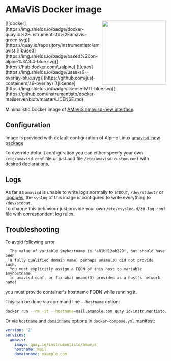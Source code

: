 AMaViS Docker image 
===================

<img align="right" width="200" src="http://amavis.sourceforge.net/images/amavis-2.png">
[![docker](https://img.shields.io/badge/docker-quay.io%2Finstrumentisto%2Famavis-green.svg)](https://quay.io/repository/instrumentisto/amavis)
[![based](https://img.shields.io/badge/based%20on-alpine%3A3.4-blue.svg)](https://hub.docker.com/_/alpine)
[![uses](https://img.shields.io/badge/uses-s6--overlay-blue.svg)](https://github.com/just-containers/s6-overlay)
[![license](https://img.shields.io/badge/license-MIT-blue.svg)](https://github.com/instrumentisto/docker-mailserver/blob/master/LICENSE.md)

Minimalistic Docker image of [AMaViS amavisd-new interface](https://www.ijs.si/software/amavisd).



## Configuration

Image is provided with default configuration of Alpine Linux
[amavisd-new package](https://pkgs.alpinelinux.org/packages?name=amavisd-new).

To override default configuration you can either specify your own 
`/etc/amavisd.conf` file or just add file `/etc/amavisd-custom.conf`
with desired declarations.



## Logs

As far as `amavisd` is unable to write logs normally to `STDOUT`, `/dev/stdout/`
or [logpipes](https://github.com/docker/docker/issues/6880#issuecomment-170214851),
the `syslog` of this image is configured to write everything to `/dev/stdout`.  
To change this behaviour just provide your own `/etc/rsyslog.d/30-log.conf` file
with correspondent log rules.



## Troubleshooting

To avoid following error
```
  The value of variable $myhostname is "a81bd12ab229", but should have been
  a fully qualified domain name; perhaps uname(3) did not provide such.
  You must explicitly assign a FQDN of this host to variable $myhostname
  in amavisd.conf, or fix what uname(3) provides as a host's network name!
```
you must provide container's hostname FQDN while running it.  

This can be done via command line `--hostname` option:
```bash
docker run --rm -it --hostname=mail.example.com quay.io/instrumentisto/amavis
```

Or via `hostname` and `domainname` options in `docker-compose.yml` manifest:
```yaml
version: '2'
services:
  amavis:
    image: quay.io/instrumentisto/amavis
    hostname: mail
    domainname: example.com    
```  
